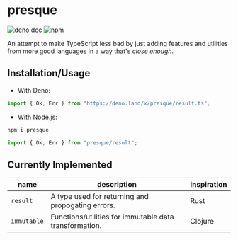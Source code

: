 # presque

[![deno doc](https://badgers.space/badge/deno/doc/blue)](https://doc.deno.land/https/deno.land/x/presque/result.ts)
[![npm](https://badgers.space/npm/version/presque)](https://www.npmjs.com/package/presque)

An attempt to make TypeScript less bad by just adding features and utilities from more good languages in a way that's _close enough_.

## Installation/Usage

- With Deno:

```ts
import { Ok, Err } from "https://deno.land/x/presque/result.ts";
```

- With Node.js:

```bash
npm i presque
```
```ts
import { Ok, Err } from "presque/result";
```

## Currently Implemented

| name | description | inspiration |
|---|---|---|
| `result` | A type used for returning and propogating errors. | Rust |
| `immutable` | Functions/utilities for immutable data transformation. | Clojure |
